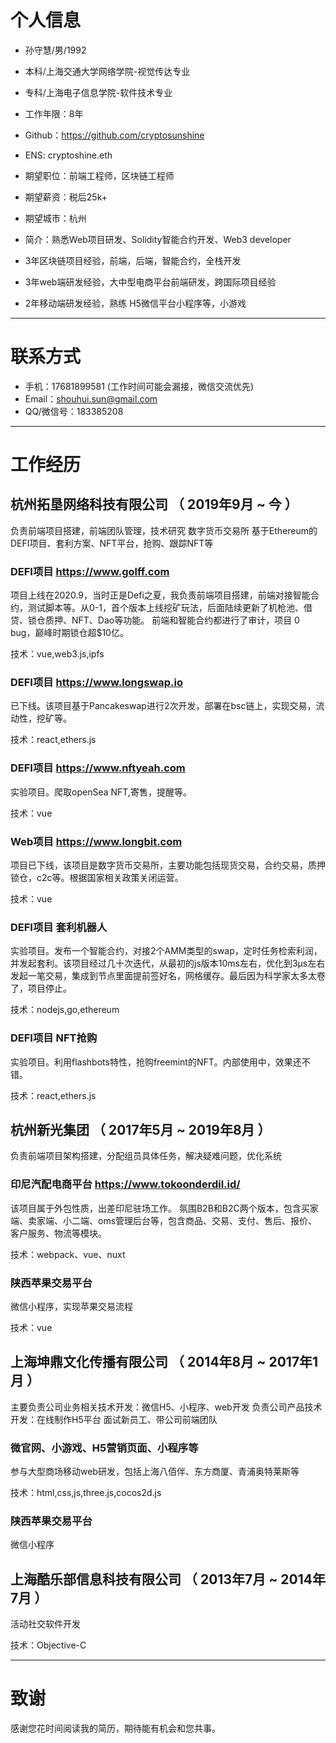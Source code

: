 # 个人信息

 - 孙守慧/男/1992
 - 本科/上海交通大学网络学院-视觉传达专业
 - 专科/上海电子信息学院-软件技术专业
 - 工作年限：8年
 - Github：https://github.com/cryptosunshine
 - ENS: cryptoshine.eth

 - 期望职位：前端工程师，区块链工程师
 - 期望薪资：税后25k+
 - 期望城市：杭州

 - 简介：熟悉Web项目研发、Solidity智能合约开发、Web3 developer
 - 3年区块链项目经验，前端，后端，智能合约，全栈开发
 - 3年web端研发经验，大中型电商平台前端研发，跨国际项目经验
 - 2年移动端研发经验，熟练 H5微信平台小程序等，小游戏
    
---


# 联系方式

- 手机：17681899581 (工作时间可能会漏接，微信交流优先)
- Email：shouhui.sun@gmail.com
- QQ/微信号：183385208

---


# 工作经历

## 杭州拓垦网络科技有限公司 （ 2019年9月 ~ 今 ）
负责前端项目搭建，前端团队管理，技术研究
数字货币交易所
基于Ethereum的DEFI项目、套利方案、NFT平台，抢购、跟踪NFT等

### DEFI项目 https://www.golff.com 

项目上线在2020.9，当时正是Defi之夏，我负责前端项目搭建，前端对接智能合约，测试脚本等。从0-1，首个版本上线挖矿玩法，后面陆续更新了机枪池、借贷、锁仓质押、NFT、Dao等功能。 前端和智能合约都进行了审计，项目 0 bug，巅峰时期锁仓超$10亿。

技术：vue,web3.js,ipfs


### DEFI项目 https://www.longswap.io
已下线。该项目基于Pancakeswap进行2次开发，部署在bsc链上，实现交易，流动性，挖矿等。

技术：react,ethers.js


### DEFI项目 https://www.nftyeah.com
实验项目。爬取openSea NFT,寄售，提醒等。

技术：vue

### Web项目 https://www.longbit.com

项目已下线，该项目是数字货币交易所，主要功能包括现货交易，合约交易，质押锁仓，c2c等。根据国家相关政策关闭运营。

技术：vue

### DEFI项目 套利机器人
实验项目。发布一个智能合约，对接2个AMM类型的swap，定时任务检索利润，并发起套利。该项目经过几十次迭代，从最初的js版本10ms左右，优化到3μs左右发起一笔交易，集成到节点里面提前签好名，网格缓存。最后因为科学家太多太卷了，项目停止。

技术：nodejs,go,ethereum

### DEFI项目 NFT抢购
实验项目。利用flashbots特性，抢购freemint的NFT。内部使用中，效果还不错。

技术：react,ethers.js


## 杭州新光集团 （ 2017年5月 ~ 2019年8月 ）
负责前端项目架构搭建，分配组员具体任务，解决疑难问题，优化系统

### 印尼汽配电商平台 https://www.tokoonderdil.id/
该项目属于外包性质，出差印尼驻场工作。 氛围B2B和B2C两个版本，包含买家端、卖家端、小二端、oms管理后台等，包含商品、交易、支付、售后、报价、客户服务、物流等模块。

技术：webpack、vue、nuxt

### 陕西苹果交易平台 
微信小程序，实现苹果交易流程

技术：vue

## 上海坤鼎文化传播有限公司 （ 2014年8月 ~ 2017年1月 ）
主要负责公司业务相关技术开发：微信H5、小程序、web开发
负责公司产品技术开发：在线制作H5平台
面试新员工、带公司前端团队

### 微官网、小游戏、H5营销页面、小程序等
参与大型商场移动web研发，包括上海八佰伴、东方商厦、青浦奥特莱斯等

技术：html,css,js,three.js,cocos2d.js

### 陕西苹果交易平台 
微信小程序


## 上海酷乐部信息科技有限公司 （ 2013年7月 ~ 2014年7月 ）
活动社交软件开发

技术：Objective-C

---

# 致谢
感谢您花时间阅读我的简历，期待能有机会和您共事。
